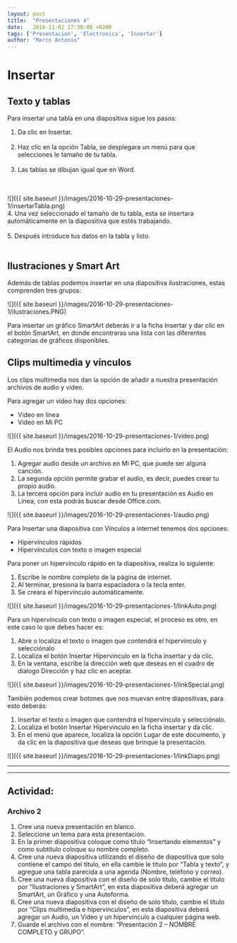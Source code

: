 ```yaml
---
layout: post
title:  "Presentaciones 4"
date:   2016-11-02 17:30:00 +0200
tags: ['Presentacion', 'Electronica', 'Insertar']
author: "Marco Antonio"
---
```


# Insertar

## Texto y tablas

Para insertar una tabla en una diapositiva sigue los pasos:

1. Da clic en Insertar. <br><br>
2. Haz clic en la opción Tabla, se desplegara un menú para que selecciones le tamaño de tu tabla. <br><br>
3. Las tablas se dibujan igual que en Word. <br><br>
<br>
![]({{ site.baseurl }}/images/2016-10-29-presentaciones-1/insertarTabla.png)
<br>
4. Una vez seleccionado el tamaño de tu tabla, esta se insertara automáticamente en la diapositiva que estés trabajando. <br><br>
5. Después introduce tus datos en la tabla y listo. <br><br>

## Ilustraciones y Smart Art

Además de tablas podemos insertar en una diapositiva ilustraciones, estas comprenden tres grupos:

![]({{ site.baseurl }}/images/2016-10-29-presentaciones-1/ilustraciones.PNG)

Para insertar un gráfico SmartArt deberás ir a la ficha Insertar y dar clic en el botón SmartArt, en donde encontraras una lista con las diferentes categorías de gráficos disponibles. 

## Clips multimedia y vínculos

Los clips multimedia nos dan la opción de añadir a nuestra presentación archivos de audio y video.

Para agregar un video hay dos opciones:

* Video en línea 
* Video en Mi PC

![]({{ site.baseurl }}/images/2016-10-29-presentaciones-1/video.png)

El Audio nos brinda tres posibles opciones para incluirlo en la presentación:

1. Agregar audio desde un archivo en Mi PC, que puede ser alguna canción.
2. La segunda opción permite grabar el audio, es decir, puedes crear tu propio audio.
3. La tercera opción para incluir audio en tu presentación es Audio en Línea, con esta podrás buscar desde Office.com.

![]({{ site.baseurl }}/images/2016-10-29-presentaciones-1/audio.png)

Para Insertar una diapositiva con Vínculos a internet tenemos dos opciones:

* Hipervínculos rápidos
* Hipervínculos con texto o imagen especial

Para poner un hipervínculo rápido en la diapositiva, realiza lo siguiente:

1. Escribe le nombre completo de la página de internet.
2. Al terminar, presiona la barra espaciadora o la tecla enter.
3. Se creara el hipervínculo automáticamente.

![]({{ site.baseurl }}/images/2016-10-29-presentaciones-1/linkAuto.png)

Para un hipervínculo con texto o imagen especial, el proceso es otro, en este caso lo que debes hacer es:

1. Abre o localiza el texto o imagen que contendrá el hipervínculo y selecciónalo
2. Localiza el botón Insertar Hipervinculo en la ficha insertar y da clic.
3. En la ventana, escribe la dirección web que deseas en el cuadro de dialogo Dirección y haz clic en aceptar.

![]({{ site.baseurl }}/images/2016-10-29-presentaciones-1/linkSpecial.png)

También podemos crear botones que nos muevan entre diapositivas, para esto deberás:

1. Insertar el texto o imagen que contendrá el hipervínculo y selecciónalo.
2. Localiza el botón Insertar Hipervinculo en la ficha insertar y da clic.
3. En el menú que aparece, localiza la opción Lugar de este documento, y da clic en la diapositiva que deseas que brinque la presentación.

![]({{ site.baseurl }}/images/2016-10-29-presentaciones-1/linkDiapo.png)

***
***

## Actividad:

### Archivo 2

1.	Cree una nueva presentación en blanco.
2.	Seleccione un tema para esta presentación.
3.	En la primer diapositiva coloque como título “Insertando elementos” y como subtítulo coloque su nombre completo.
4.	Cree una nueva diapositiva utilizando el diseño de diapositiva que solo contiene el campo del título, en ella cambie le título por “Tabla y texto”, y agregue una tabla parecida a una agenda (Nombre, teléfono y correo).
5.	Cree una nueva diapositiva con el diseño de solo título, cambie el título por “Ilustraciones y SmartArt”, en esta diapositiva deberá agregar un SmartArt, un Gráfico y una Autoforma.
6.	Cree una nueva diapositiva con el diseño de solo título, cambie el título por “Clips multimedia e hipervínculos”, en esta diapositiva deberá agregar un Audio, un Video y un hipervínculo a cualquier página web.
7.	Guarde el archivo con el nombre: “Presentación 2 – NOMBRE COMPLETO y GRUPO”.

